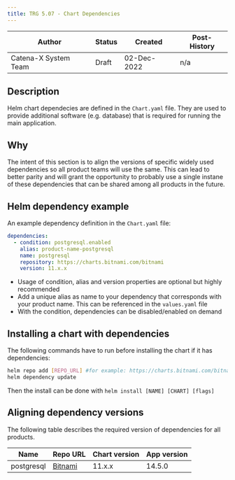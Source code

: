 ```yaml
---
title: TRG 5.07 - Chart Dependencies
---
```


| Author               | Status | Created      | Post-History |
|----------------------|--------|--------------|--------------|
| Catena-X System Team | Draft  | 02-Dec-2022 | n/a          |

## Description

Helm chart dependecies are defined in the `Chart.yaml` file. They are used to provide additional software (e.g. database) that is required for running the main application.

## Why

The intent of this section is to align the versions of specific widely used dependencies so all product teams will use the same. This can lead to better parity and will grant the opportunity to probably use a single instane of these dependencies that can be shared among all products in the future.

## Helm dependency example

An example dependency definition in the `Chart.yaml` file:

```yaml
dependencies:
  - condition: postgresql.enabled
    alias: product-name-postgresql
    name: postgresql
    repository: https://charts.bitnami.com/bitnami
    version: 11.x.x
```

- Usage of condition, alias and version properties are optional but highly recommended
- Add a unique alias as name to your dependency that corresponds with your product name. This can be referenced in the `values.yaml` file
- With the condition, dependencies can be disabled/enabled on demand

## Installing a chart with dependencies

The following commands have to run before installing the chart if it has dependencies:

```sh
helm repo add [REPO_URL] #for example: https://charts.bitnami.com/bitnami
helm dependency update
```

Then the install can be done with `helm install [NAME] [CHART] [flags]`

## Aligning dependency versions

The following table describes the required version of dependencies for all products.

|Name |Repo URL |Chart version | App version|
|--- | --- | ---| ---|
|postgresql | [Bitnami](https://charts.bitnami.com/bitnami) | 11.x.x| 14.5.0|
